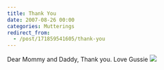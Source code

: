 ```yaml
---
title: Thank You
date: 2007-08-26 00:00
categories: Mutterings
redirect_from:
  - /post/171859541605/thank-you
---
```

Dear Mommy and Daddy,
Thank you.
Love Gussie
[![](http://lh3.google.com/randall.h.wood/RtGSFrwfwZI/AAAAAAAABFY/CSYt2hNuo3c/s400/Photo%2033.jpg)](http://picasaweb.google.com/randall.h.wood/ShyRamblings/photo?authkey=vw_tN69PwXA#5103020479130616210)
